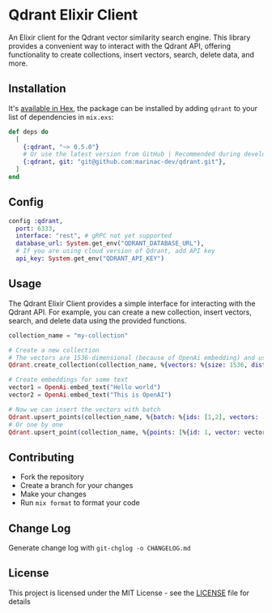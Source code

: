 # Qdrant Elixir Client

An Elixir client for the Qdrant vector similarity search engine. This library provides a convenient way to interact with the Qdrant API, offering functionality to create collections, insert vectors, search, delete data, and more.

## Installation

It's [available in Hex](https://hexdocs.pm/qdrant/readme.html), the package can be installed
by adding `qdrant` to your list of dependencies in `mix.exs`:

```elixir
def deps do
  [
    {:qdrant, "~> 0.5.0"}
    # Or use the latest version from GitHub | Recommended during development phase
    {:qdrant, git: "git@github.com:marinac-dev/qdrant.git"},
  ]
end
```

## Config

```elixir
config :qdrant,
  port: 6333,
  interface: "rest", # gRPC not yet supported
  database_url: System.get_env("QDRANT_DATABASE_URL"),
  # If you are using cloud version of Qdrant, add API key
  api_key: System.get_env("QDRANT_API_KEY")
```

## Usage

The Qdrant Elixir Client provides a simple interface for interacting with the Qdrant API. For example, you can create a new collection, insert vectors, search, and delete data using the provided functions.

```elixir
collection_name = "my-collection"

# Create a new collection
# The vectors are 1536-dimensional (because of OpenAi embedding) and use the Cosine distance metric
Qdrant.create_collection(collection_name, %{vectors: %{size: 1536, distance: "Cosine"}})

# Create embeddings for some text
vector1 = OpenAi.embed_text("Hello world")
vector2 = OpenAi.embed_text("This is OpenAI")

# Now we can insert the vectors with batch
Qdrant.upsert_points(collection_name, %{batch: %{ids: [1,2], vectors: [vector1, vector2]}})
# Or one by one
Qdrant.upsert_point(collection_name, %{points: [%{id: 1, vector: vector1}, %{id: 2, vector: vector2}]})
```

## Contributing

- Fork the repository
- Create a branch for your changes
- Make your changes
- Run `mix format` to format your code

## Change Log

Generate change log with `git-chglog -o CHANGELOG.md`

## License

This project is licensed under the MIT License - see the [LICENSE](LICENSE) file for details
